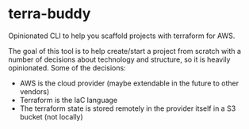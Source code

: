 # terra-buddy
Opinionated CLI to help you scaffold projects with terraform for AWS.

The goal of this tool is to help create/start a project from scratch with a number of decisions about technology and structure, so it is heavily opinionated. Some of the decisions:
- AWS is the cloud provider (maybe extendable in the future to other vendors)
- Terraform is the IaC language
- The terraform state is stored remotely in the provider itself in a S3 bucket (not locally)
